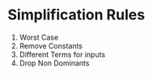# Simplification Rules

1. Worst Case
2. Remove Constants
3. Different Terms for inputs
4. Drop Non Dominants
